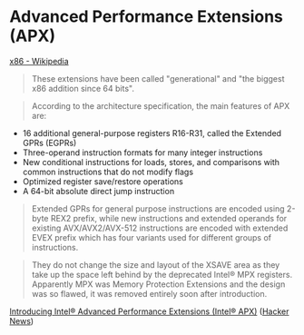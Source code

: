 # Advanced Performance Extensions (APX)
[x86 - Wikipedia](https://en.wikipedia.org/wiki/X86#APX)

> These extensions have been called "generational" and "the biggest x86 addition since 64 bits".

> According to the architecture specification, the main features of APX are:
- 16 additional general-purpose registers R16-R31, called the Extended GPRs (EGPRs)
- Three-operand instruction formats for many integer instructions
- New conditional instructions for loads, stores, and comparisons with common instructions that do not modify flags
- Optimized register save/restore operations
- A 64-bit absolute direct jump instruction

> Extended GPRs for general purpose instructions are encoded using 2-byte REX2 prefix, while new instructions and extended operands for existing AVX/AVX2/AVX-512 instructions are encoded with extended EVEX prefix which has four variants used for different groups of instructions.

> They do not change the size and layout of the XSAVE area as they take up the space left behind by the deprecated Intel® MPX registers.
> Apparently MPX was Memory Protection Extensions and the design was so flawed, it was removed entirely soon after introduction.

[Introducing Intel® Advanced Performance Extensions (Intel® APX)](https://www.intel.com/content/www/us/en/developer/articles/technical/advanced-performance-extensions-apx.html) ([Hacker News](https://news.ycombinator.com/item?id=36853166))
